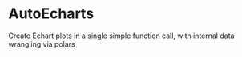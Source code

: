 # AutoEcharts
Create Echart plots in a single simple function call, with internal data wrangling via polars
